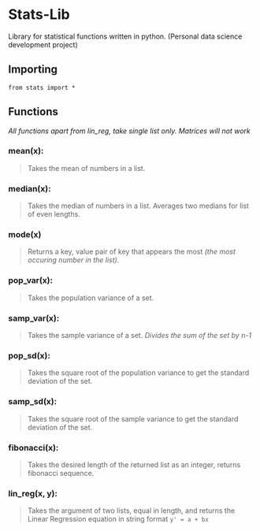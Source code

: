 # Stats-Lib
Library for statistical functions written in python. (Personal data science development project)

## Importing
```python:
from stats import *
```

## Functions
*All functions apart from lin_reg, take single list only. Matrices will not work*

### mean(x):
>Takes the mean of numbers in a list.

### median(x):
>Takes the median of numbers in a list. Averages two medians for list of even lengths.

### mode(x)
>Returns a key, value pair of key that appears the most *(the most occuring number in the list)*.

### pop_var(x):
>Takes the population variance of a set.

### samp_var(x):
>Takes the sample variance of a set. *Divides the sum of the set by n-1*

### pop_sd(x):
>Takes the square root of the population variance to get the standard deviation of the set.

### samp_sd(x):
>Takes the square root of the sample variance to get the standard deviation of the set.

### fibonacci(x):
>Takes the desired length of the returned list as an integer, returns fibonacci sequence.

### lin_reg(x, y):
>Takes the argument of two lists, equal in length, and returns the Linear Regression equation in string format
```y' = a + bx```
